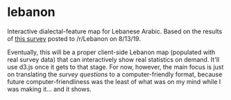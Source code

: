 # lebanon
Interactive dialectal-feature map for Lebanese Arabic. Based on the results of
[this survey](https://forms.gle/U4h1xtSJZ5nnv5Ku7) posted to /r/Lebanon on 8/13/19.

Eventually, this will be a proper client-side Lebanon map (populated with real survey data)
that can interactively show real statistics on demand. It'll use d3.js once it gets to that stage.
For now, however, the main focus is just on translating the *survey questions* to a computer-friendly
format, because future computer-friendliness was the least of what was on my mind while I was
making it... and it shows.
